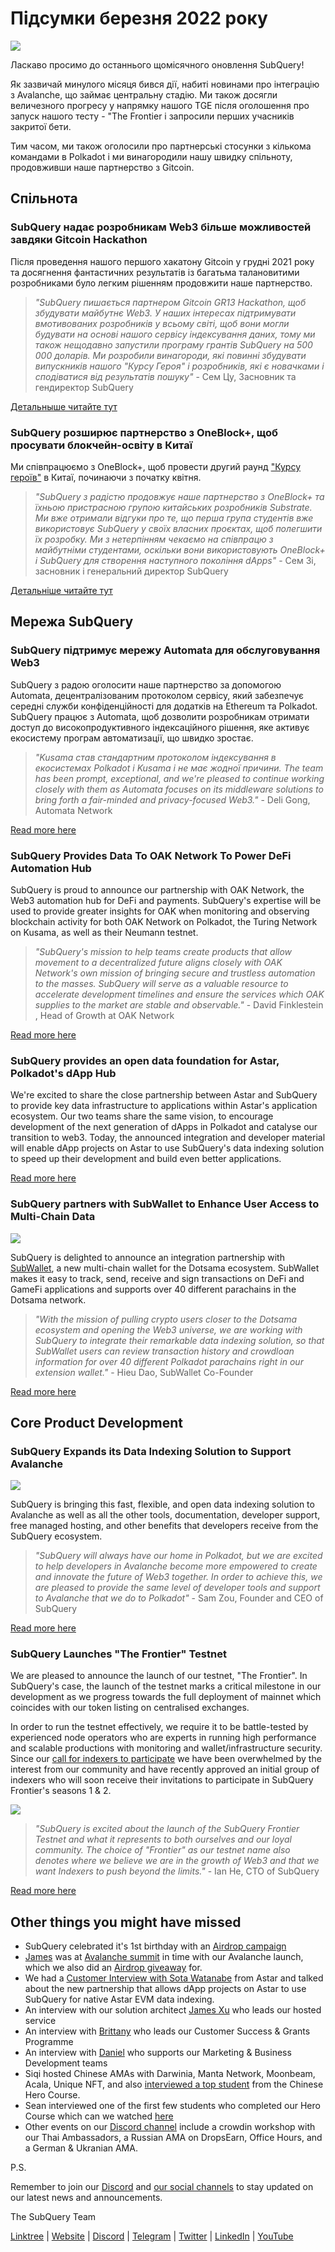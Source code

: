 # Підсумки березня 2022 року

![](https://miro.medium.com/max/1400/1*ePGA5YU2NgY-qhQ66xAzcg.png)

Ласкаво просимо до останнього щомісячного оновлення SubQuery!

Як зазвичай минулого місяця бився дії, набиті новинами про інтеграцію з Avalanche, що займає центральну стадію. Ми також досягли величезного прогресу у напрямку нашого TGE після оголошення про запуск нашого тесту - "The Frontier і запросили перших учасників закритої бети.

Тим часом, ми також оголосили про партнерські стосунки з кількома командами в Polkadot і ми винагородили нашу швидку спільноту, продовживши наше партнерство з Gitcoin.

## Спільнота

### SubQuery надає розробникам Web3 більше можливостей завдяки Gitcoin Hackathon

Після проведення нашого першого хакатону Gitcoin у грудні 2021 року та досягнення фантастичних результатів із багатьма талановитими розробниками було легким рішенням продовжити наше партнерство.

> _"SubQuery пишається партнером Gitcoin GR13 Hackathon, щоб збудувати майбутнє Web3. У наших інтересах підтримувати вмотивованих розробників у всьому світі, щоб вони могли будувати на основі нашого сервісу індексування даних, тому ми також нещодавно запустили програму грантів SubQuery на 500 000 доларів. Ми розробили винагороди, які повинні збудувати випускників нашого "Курсу Героя" і розробників, які є новачками і сподіватися від результатів пошуку"_ - Сем Цу, Засновник та гендиректор SubQuery

[Детальныше читайте тут](../blogs/20220308-gitcoin13-hackathon.md)

### SubQuery розширює партнерство з OneBlock+, щоб просувати блокчейн-освіту в Китаї

Ми співпрацюємо з OneBlock+, щоб провести другий раунд ["Курсу героїв"](https://doc.subquery.network/academy/herocourse/) в Китаї, починаючи з початку квітня.

> _"SubQuery з радістю продовжує наше партнерство з OneBlock+ та їхньою пристрасною групою китайських розробників Substrate. Ми вже отримали відгуки про те, що перша група студентів вже використовує SubQuery у своїх власних проєктах, щоб полегшити їх розробку. Ми з нетерпінням чекаємо на співпрацю з майбутніми студентами, оскільки вони використовують OneBlock+ і SubQuery для створення наступного покоління dApps"_ - Сем Зі, засновник і генеральний директор SubQuery

[Детальніше читайте тут](../blogs/20220308-oneblock-education.md)

## Мережа SubQuery

### SubQuery підтримує мережу Automata для обслуговування Web3

SubQuery з радою оголосити наше партнерство за допомогою Automata, децентралізованим протоколом сервісу, який забезпечує середні служби конфіденційності для додатків на Ethereum та Polkadot. SubQuery працює з Automata, щоб дозволити розробникам отримати доступ до високопродуктивного індексаційного рішення, яке активує екосистему програм автоматизації, що швидко зростає.

> _"Kusama став стандартним протоколом індексування в екосистемах Polkadot і Kusama і не має жодної причини. The team has been prompt, exceptional, and we're pleased to continue working closely with them as Automata focuses on its middleware solutions to bring forth a fair-minded and privacy-focused Web3."_ - Deli Gong, Automata Network

[Read more here](../customer_announcements/20220317-automata.md)

### SubQuery Provides Data To OAK Network To Power DeFi Automation Hub

SubQuery is proud to announce our partnership with OAK Network, the Web3 automation hub for DeFi and payments. SubQuery's expertise will be used to provide greater insights for OAK when monitoring and observing blockchain activity for both OAK Network on Polkadot, the Turing Network on Kusama, as well as their Neumann testnet.

> _"SubQuery's mission to help teams create products that allow movement to a decentralized future aligns closely with OAK Network's own mission of bringing secure and trustless automation to the masses. SubQuery will serve as a valuable resource to accelerate development timelines and ensure the services which OAK supplies to the market are stable and observable."_ - David Finklestein , Head of Growth at OAK Network

[Read more here](../customer_announcements/20220315-oak-network.md)

### SubQuery provides an open data foundation for Astar, Polkadot's dApp Hub

We're excited to share the close partnership between Astar and SubQuery to provide key data infrastructure to applications within Astar's application ecosystem. Our two teams share the same vision, to encourage development of the next generation of dApps in Polkadot and catalyse our transition to web3. Today, the announced integration and developer material will enable dApp projects on Astar to use SubQuery's data indexing solution to speed up their development and build even better applications.

[Read more here](../customer_announcements/20220302-astar.md)

### SubQuery partners with SubWallet to Enhance User Access to Multi-Chain Data

![](https://miro.medium.com/max/1400/1*2F2Itdhy6CPL0K1OF4flbA.png)

SubQuery is delighted to announce an integration partnership with [SubWallet](https://subwallet.app/), a new multi-chain wallet for the Dotsama ecosystem. SubWallet makes it easy to track, send, receive and sign transactions on DeFi and GameFi applications and supports over 40 different parachains in the Dotsama network.

> _"With the mission of pulling crypto users closer to the Dotsama ecosystem and opening the Web3 universe, we are working with SubQuery to integrate their remarkable data indexing solution, so that SubWallet users can review transaction history and crowdloan information for over 40 different Polkadot parachains right in our extension wallet."_ - Hieu Dao, SubWallet Co-Founder

[Read more here](../customer_announcements/20220331-subwallet.md)

## Core Product Development

### SubQuery Expands its Data Indexing Solution to Support Avalanche

![](https://miro.medium.com/max/1400/1*d4CnfS7YSvAhxcgBEdwCiA.png)

SubQuery is bringing this fast, flexible, and open data indexing solution to Avalanche as well as all the other tools, documentation, developer support, free managed hosting, and other benefits that developers receive from the SubQuery ecosystem.

> _"SubQuery will always have our home in Polkadot, but we are excited to help developers in Avalanche become more empowered to create and innovate the future of Web3 together. In order to achieve this, we are pleased to provide the same level of developer tools and support to Avalanche that we do to Polkadot"_ - Sam Zou, Founder and CEO of SubQuery

[Read more here](../blogs/20220321-avalache.md)

### SubQuery Launches "The Frontier" Testnet

We are pleased to announce the launch of our testnet, "The Frontier". In SubQuery's case, the launch of the testnet marks a critical milestone in our development as we progress towards the full deployment of mainnet which coincides with our token listing on centralised exchanges.

In order to run the testnet effectively, we require it to be battle-tested by experienced node operators who are experts in running high performance and scalable productions with monitoring and wallet/infrastructure security. Since our [call for indexers to participate](../blogs/20211202-indexer-invitation.md) we have been overwhelmed by the interest from our community and have recently approved an initial group of indexers who will soon receive their invitations to participate in SubQuery Frontier's seasons 1 & 2.

![](https://miro.medium.com/max/1400/1*_iqge0IqXriY7Zl0hUKQ3g.png)

> _"SubQuery is excited about the launch of the SubQuery Frontier Testnet and what it represents to both ourselves and our loyal community. The choice of "Frontier" as our testnet name also denotes where we believe we are in the growth of Web3 and that we want Indexers to push beyond the limits."_ - Ian He, CTO of SubQuery

[Read more here](../blogs/20220330-frontier-testnet.md)

## Other things you might have missed

- SubQuery celebrated it's 1st birthday with an [Airdrop campaign](https://gleam.io/leBTF/subquery-1st-birthday-airdrop-)
- [James](https://matchstiq.io/stories/james-bayly-head-of-business-development-at-subquery/) was at [Avalanche summit](https://www.avalanchesummit.com/agenda/speakers/1565739) in time with our Avalanche launch, which we also did an [Airdrop giveaway](https://gleam.io/pPoMH/-subquery-x-avalanche-airdrop-competition) for.
- We had a [Customer Interview with Sota Watanabe](https://www.youtube.com/watch?v=KczSlTcb6aw) from Astar and talked about the new partnership that allows dApp projects on Astar to use SubQuery for native Astar EVM data indexing.
- An interview with our solution architect [James Xu](https://www.youtube.com/watch?v=K-d-3JA5IsA) who leads our hosted service
- An interview with [Brittany](https://www.youtube.com/watch?v=IyKg2Gu2A8g) who leads our Customer Success & Grants Programme
- An interview with [Daniel](https://www.youtube.com/watch?v=meaictYiskI&feature=youtu.be) who supports our Marketing & Business Development teams
- Siqi hosted Chinese AMAs with Darwinia, Manta Network, Moonbeam, Acala, Unique NFT, and also [interviewed a top student](https://www.youtube.com/watch?v=z13w7GmpZWw) from the Chinese Hero Course.
- Sean interviewed one of the first few students who completed our Hero Course which can we watched [here](https://www.youtube.com/watch?v=pItgREDAprc)
- Other events on our [Discord channel](https://discord.com/invite/subquery) include a crowdin workshop with our Thai Ambassadors, a Russian AMA on DropsEarn, Office Hours, and a German & Ukranian AMA.

P.S.

Remember to join our [Discord](https://discord.com/invite/subquery) and [our social channels](https://linktr.ee/subquerynetwork) to stay updated on our latest news and announcements.

The SubQuery Team

[Linktree](https://linktr.ee/subquerynetwork) | [Website](https://subquery.network/) | [Discord](https://discord.com/invite/78zg8aBSMG) | [Telegram](https://t.me/subquerynetwork) | [Twitter](https://twitter.com/subquerynetwork) | [LinkedIn](https://www.linkedin.com/company/subquery) | [YouTube](https://www.youtube.com/channel/UCi1a6NUUjegcLHDFLr7CqLw)
